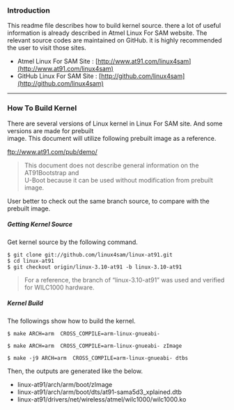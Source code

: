 ### Introduction

This readme file describes how to build kernel source. there a lot of useful information is already described in Atmel Linux For SAM website. 
The relevant source codes are maintained on GitHub. it is highly recommended the user to visit those sites.  

   * Atmel Linux For SAM Site : [http://www.at91.com/linux4sam](http://www.at91.com/linux4sam)
   * GitHub Linux For SAM Site : [http://github.com/linux4sam](http://github.com/linux4sam)
   

***

### How To Build Kernel    
There are several versions of Linux kernel in Linux For SAM site. And some versions are made for prebuilt  
image. This document will utilize following prebuilt image as a reference.  

ftp://www.at91.com/pub/demo/

>This document does not describe general information on the AT91Bootstrap and  
>U-Boot because it can be used without modification from prebuilt image.  

User better to check out the same branch source, to compare with the prebuilt image.  


##### Getting Kernel Source  
Get kernel source by the following command.
~~~~
$ git clone git://github.com/linux4sam/linux-at91.git  
$ cd linux-at91  
$ git checkout origin/linux-3.10-at91 -b linux-3.10-at91  
~~~~
>For a reference, the branch of “linux-3.10-at91” was used and verified for WILC1000 hardware.  

##### Kernel Build  
The followings show how to build the kernel.  
```
$ make ARCH=arm  CROSS_COMPILE=arm-linux-gnueabi-  

$ make ARCH=arm  CROSS_COMPILE=arm-linux-gnueabi- zImage  

$ make -j9 ARCH=arm  CROSS_COMPILE=arm-linux-gnueabi- dtbs  
```
  
Then, the outputs are generated like the below.  
   * linux-at91/arch/arm/boot/zImage  
   * linux-at91/arch/arm/boot/dts/at91-sama5d3_xplained.dtb  
   * linux-at91/drivers/net/wireless/atmel/wilc1000/wilc1000.ko  

  
